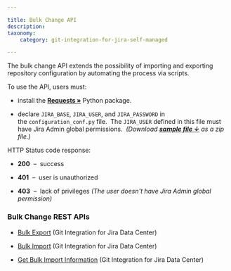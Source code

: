 ```yaml
---

title: Bulk Change API
description:
taxonomy:
    category: git-integration-for-jira-self-managed

---
```


The bulk change API extends the possibility of importing and exporting repository configuration by automating the process via scripts.

To use the API, users must:

*   install the [**Requests »**](http://docs.python-requests.org/en/latest/user/install/#install) Python package.

*   declare `JIRA_BASE`, `JIRA_USER`, and `JIRA_PASSWORD` in the `configuration_conf.py` file.  The `JIRA_USER` defined in this file must have Jira Admin global permissions.  _(Download_ [_**sample file ↓**_](https://bigbrassband.com/files/configuration_conf.zip) _as a zip file.)_


HTTP Status code response:

*   **200**  –  success

*   **401**  –  user is unauthorized

*   **403**  –  lack of privileges _(The user doesn't have Jira Admin global permission)_


### Bulk Change REST APIs

*   [Bulk Export](/git-integration-for-jira-self-managed/Bulk-Export) (Git Integration for Jira Data Center)

*   [Bulk Import](/git-integration-for-jira-self-managed/Bulk-Import) (Git Integration for Jira Data Center)

*   [Get Bulk Import Information](/wiki/spaces/GIJDC/pages/421298278/Get+Bulk+Import+Information) (Git Integration for Jira Data Center)